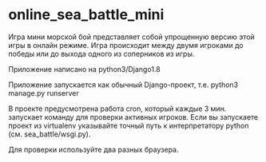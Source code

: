 # online_sea_battle_mini
Игра мини морской бой представляет собой упрощенную версию этой игры в онлайн режиме. Игра происходит между двумя игроками до победы или до выхода одного из соперников из игры.

Приложение написано на python3/Django1.8

Приложение запускается как обычный Django-проект, т.е. python3 manage.py runserver

В проекте предусмотрена работа cron, который каждые 3 мин. запускает команду для проверки активных игроков. Если вы запускаете проект из virtualenv указывайте точный путь к интерпретатору python (см. sea_battle/wsgi.py).

Для проверки используйте два разных браузера.
